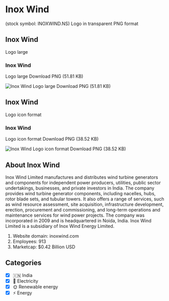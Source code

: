 # Inox Wind
 (stock symbol: INOXWIND.NS) Logo in transparent PNG format

## Inox Wind
 Logo large

### Inox Wind
 Logo large Download PNG (51.81 KB)

![Inox Wind
 Logo large Download PNG (51.81 KB)](/img/orig/INOXWIND.NS_BIG-08b0475b.png)

## Inox Wind
 Logo icon format

### Inox Wind
 Logo icon format Download PNG (38.52 KB)

![Inox Wind
 Logo icon format Download PNG (38.52 KB)](/img/orig/INOXWIND.NS-0bc35a71.png)

## About Inox Wind


Inox Wind Limited manufactures and distributes wind turbine generators and components for independent power producers, utilities, public sector undertakings, businesses, and private investors in India. The company provides wind turbine generator components, including nacelles, hubs, rotor blade sets, and tubular towers. It also offers a range of services, such as wind resource assessment, site acquisition, infrastructure development, erection, procurement and commissioning, and long-term operations and maintenance services for wind power projects. The company was incorporated in 2009 and is headquartered in Noida, India. Inox Wind Limited is a subsidiary of Inox Wind Energy Limited.

1. Website domain: inoxwind.com
2. Employees: 913
3. Marketcap: $0.42 Billion USD


## Categories
- [x] 🇮🇳 India
- [x] 🔋 Electricity
- [x] 🌞 Renewable energy
- [x] ⚡ Energy
